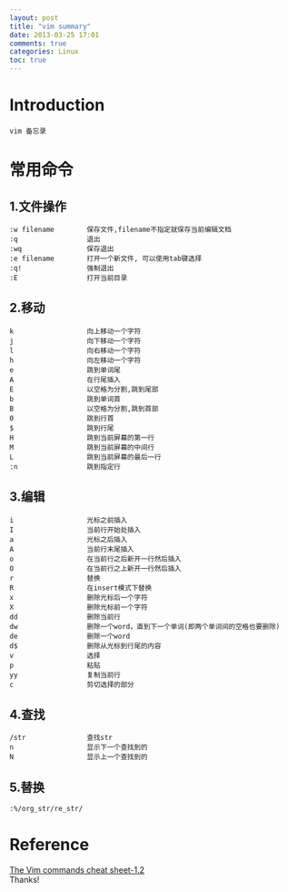 ```yaml
---
layout: post
title: "vim summary"
date: 2013-03-25 17:01
comments: true
categories: Linux
toc: true
---
```

# Introduction
    vim 备忘录
<!--more-->
# 常用命令
## 1.文件操作
    :w filename        保存文件,filename不指定就保存当前编辑文档
	:q                 退出
	:wq                保存退出
	:e filename        打开一个新文件, 可以使用tab键选择
	:q!                强制退出
	:E                 打开当前目录
## 2.移动
	k                  向上移动一个字符
    j                  向下移动一个字符
	l                  向右移动一个字符
	h                  向左移动一个字符
	e                  跳到单词尾
	A                  在行尾插入
	E                  以空格为分割,跳到尾部
	b                  跳到单词首
	B				   以空格为分割,跳到首部
	0                  跳到行首
    $                  跳到行尾
	H                  跳到当前屏幕的第一行
	M                  跳到当前屏幕的中间行
	L                  跳到当前屏幕的最后一行
	:n                 跳到指定行
## 3.编辑
	i                  光标之前插入
	I                  当前行开始处插入
	a                  光标之后插入
	A                  当前行末尾插入
	o                  在当前行之后新开一行然后插入
	O                  在当前行之上新开一行然后插入
	r                  替换
    R                  在insert模式下替换
    x                  删除光标后一个字符
	X                  删除光标前一个字符
	dd                 删除当前行
	dw                 删除一个word，直到下一个单词(即两个单词间的空格也要删除)
	de                 删除一个word
	d$                 删除从光标到行尾的内容
	v                  选择
	p                  粘贴
	yy                 复制当前行
	c                  剪切选择的部分
## 4.查找
	/str               查找str
	n                  显示下一个查找到的
	N                  显示上一个查找到的
## 5.替换
	:%/org_str/re_str/ 

# Reference
[The Vim commands cheat sheet-1.2](http://www.tuxfiles.org/linuxhelp/vimcheat.html)     
Thanks!

